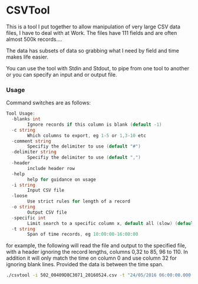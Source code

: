 # CSVTool

This is a tool I put together to allow manipulation of very large CSV data files, I have to deal with at Work. The files have 111 fields and are often almost 500k records....

The data has subsets of data so grabbing what I need by field and time makes life easier.

You can use the tool with Stdin and Stdout, to pipe from one tool to another or you can specify an input and or output file.

### Usage
Command switches are as follows:
```go
Tool Usage:
  -blanks int
    	Ignore records if this column is blank (default -1)
  -c string
    	Which columns to export, eg 1-5 or 1,3-10 etc
  -comment string
    	Specifiy the delimiter to use (default "#")
  -delimiter string
    	Specifiy the delimiter to use (default ",")
  -header
    	include header row
  -help
    	help for guidance on usage
  -i string
    	Input CSV file
  -loose
    	Use strict rules for length of a record
  -o string
    	Output CSV file
  -specific int
    	Limit search to a specific column x, default all (slow) (default -1)
  -t string
    	Span of time records, eg 10:00:00-16:00:00
```

for example, the following will read the file and output to the specified file, with a header ignoring the record lengths, columns 0,32 to 85, 96 to 110. In addition it will only match the time on column 0 and use column 32 for ignoring blank lines. Provided the data is between the time span.

```bash
./csvtool -i 502_00409D8C3071_20160524.csv -t "24/05/2016 06:00:00.000 +1000-24/05/2016 18:59:59.999 +1000" -loose  -o subsecondDataTraction.csv -header -specific 0 -c 0,32-85,96-110 -blanks 32
```

